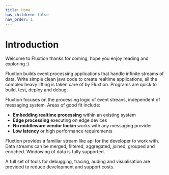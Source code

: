 ```yaml
---
title: Home
has_children: false
nav_order: 1
---
```


# Introduction
Welcome to Fluxtion thanks for coming, hope you enjoy reading and exploring :) 

Fluxtion builds event processing applications that handle infinite streams of data. Write simple clean java code to create realtime applications, all the complex heavy lifting is taken care of by Fluxtion. Programs are quick to build, test, deploy and debug.

Fluxtion focuses on the processing logic of event streans, independent of messaging system. Areas of good fit include:

-  **Embedding realtime processing** within an existing system
-  **Edge processing** executing on edge devices
-  **No middleware vendor lockin** works with any messaging provider
-  **Low latency** or high performance requirements

Fluxtion provides a familiar stream like api for the developer to work with. Data streams can be merged, filtered, aggregated, joined, grouped and enriched. Windowing of data is fully supported.

A full set of tools for debugging, tracing, auding and visualisation are provided to reduce development and support costs.




